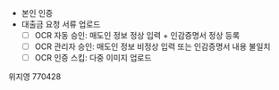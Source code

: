 - 본인 인증
- 대출금 요청 서류 업로드
	- [ ] OCR 자동 승인: 매도인 정보 정상 입력 + 인감증명서 정상 등록
	- [ ] OCR 관리자 승인: 매도인 정보 비정상 입력 또는 인감증명서 내용 불일치
	- [ ] OCR 인증 스킵: 다중 이미지 업로드

위지영
770428